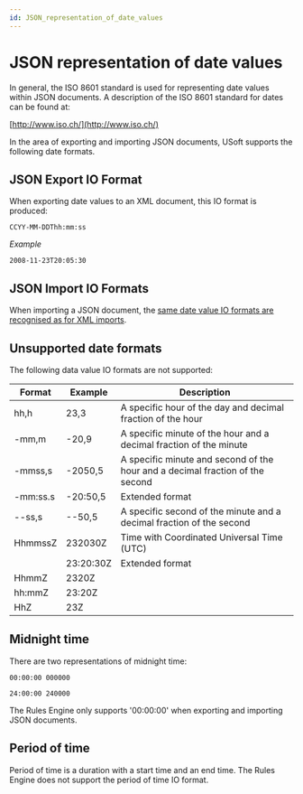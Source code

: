 ```yaml
---
id: JSON_representation_of_date_values
---
```


# JSON representation of date values

In general, the ISO 8601 standard is used for representing date values within JSON documents. A description of the ISO 8601 standard for dates can be found at:

[http://www.iso.ch/](http://www.iso.ch/)

In the area of exporting and importing JSON documents, USoft supports the following date formats.

## JSON Export IO Format

When exporting date values to an XML document, this IO format is produced:

```
CCYY-MM-DDThh:mm:ss
```

*Example*

```
2008-11-23T20:05:30
```

## JSON Import IO Formats 

When importing a JSON document, the [same date value IO formats are recognised as for XML imports](/docs/Repositories/USoft_XML_formats/XML_representation_of_date_values.md).

## Unsupported date formats

The following data value IO formats are not supported:

|**Format**|**Example**|**Description**|
|--------|--------|--------|
|hh,h    |23,3    |A specific hour of the day and decimal fraction of the hour|
|-mm,m   |-20,9   |A specific minute of the hour and a decimal fraction of the minute|
|-mmss,s |-2050,5 |A specific minute and second of the hour and a decimal fraction of the second|
|-mm:ss.s|-20:50,5|Extended format|
|--ss,s  |--50,5  |A specific second of the minute and a decimal fraction of the second|
|HhmmssZ |232030Z |Time with Coordinated Universal Time (UTC)|
|        |23:20:30Z|Extended format|
|HhmmZ   |2320Z   |        |
|hh:mmZ  |23:20Z  |        |
|HhZ     |23Z     |        |



## Midnight time

There are two representations of midnight time:

```
00:00:00 000000

24:00:00 240000
```

The Rules Engine only supports '00:00:00' when exporting and importing JSON documents.

## Period of time

Period of time is a duration with a start time and an end time. The Rules Engine does not support the period of time IO format.